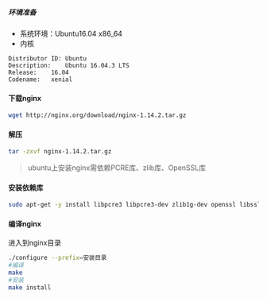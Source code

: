 ##### 环境准备
- 系统环境：Ubuntu16.04 x86_64
- 内核
```
Distributor ID:	Ubuntu
Description:	Ubuntu 16.04.3 LTS
Release:	16.04
Codename:	xenial
```
#### 下载nginx
```sh
wget http://nginx.org/download/nginx-1.14.2.tar.gz
```
#### 解压
```sh
tar -zxvf nginx-1.14.2.tar.gz
```
> ubuntu上安装nginx需依赖PCRE库、zlib库、OpenSSL库

#### 安装依赖库
```sh
sudo apt-get -y install libpcre3 libpcre3-dev zlib1g-dev openssl libssl-dev
```
#### 编译nginx
进入到nginx目录
```sh
./configure --prefix=安装目录
#编译
make
#安装
make install
```
